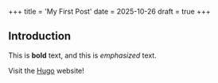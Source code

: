 +++
title = 'My First Post'
date = 2025-10-26
draft = true
+++
## Introduction

This is **bold** text, and this is *emphasized* text.

Visit the [Hugo](https://gohugo.io) website!